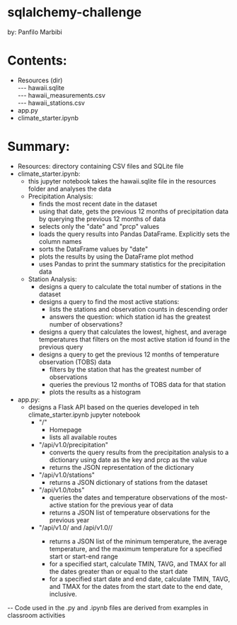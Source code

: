# sqlalchemy-challenge
by: Panfilo Marbibi  

# Contents:  
- Resources (dir)  
--- hawaii.sqlite  
--- hawaii_measurements.csv  
--- hawaii_stations.csv  
- app.py  
- climate_starter.ipynb

# Summary: 
- Resources: directory containing CSV files and SQLite file 
- climate_starter.ipynb:
  - this jupyter notebook takes the hawaii.sqlite file in the resources folder and analyses the data
  - Precipitation Analysis:
    - finds the most recent date in the dataset
    - using that date, gets the previous 12 months of precipitation data by querying the previous 12 months of data
    - selects only the "date" and "prcp" values
    - loads the query results into Pandas DataFrame. Explicitly sets the column names
    - sorts the DataFrame values by "date"
    - plots the results by using the DataFrame plot method
    - uses Pandas to print the summary statistics for the precipitation data
  - Station Analysis:
    - designs a query to calculate the total number of stations in the dataset
    - designs a query to find the most active stations:
      - lists the stations and observation counts in descending order
      - answers the question: which station id has the greatest number of observations?
    - designs a query that calculates the lowest, highest, and average temperatures that filters on the most active station id found in the previous query
    - designs a query to get the previous 12 months of temperature observation (TOBS) data
      - filters by the station that has the greatest number of observations
      - queries the previous 12 months of TOBS data for that station
      - plots the results as a histogram
- app.py:
  - designs a Flask API based on the queries developed in teh climate_starter.ipynb jupyter notebook
    - "/"
      - Homepage
      - lists all available routes
    - "/api/v1.0/precipitation"
      - converts the query results from the precipitation analysis to a dictionary using date as the key and prcp as the value
      - returns the JSON representation of the dictionary
    - "/api/v1.0/stations"
      - returns a JSON dictionary of stations from the dataset
    - "/api/v1.0/tobs"
      - queries the dates and temperature observations of the most-active station for the previous year of data
      - returns a JSON list of temperature observations for the previous year
    - "/api/v1.0/<start> and /api/v1.0/<start>/<end>
      - returns a JSON list of the minimum temperature, the average temperature, and the maximum temperature for a specified start or start-end range
      - for a specified start, calculate TMIN, TAVG, and TMAX for all the dates greater than or equal to the start date
      - for a specified start date and end date, calculate TMIN, TAVG, and TMAX for the dates from the start date to the end date, inclusive.
     
-- Code used in the .py and .ipynb files are derived from examples in classroom activities
